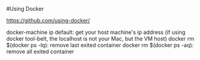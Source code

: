 #Using Docker

https://github.com/using-docker/

docker-machine ip default: get your host machine's ip address (if using docker tool-belt, the localhost is not your Mac, but the VM host) 
docker rm $(docker ps -lq): remove last exited container
docker rm $(docker ps -aq): remove all exited container
